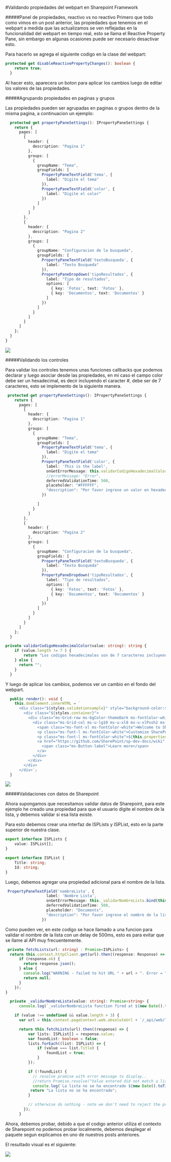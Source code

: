 #Validando propiedades del webpart en Sharepoint Framework

#####Panel de propiedades, reactivo vs no reactivo
Primero que todo como vimos en un post anterior, las propiedades que tenemos en el webpart a medida que las actualizamos se ven reflejadas en la funcionalidad del webpart en tiempo real, esto se llama el Reactive Property Pane, sin embargo en algunas ocasiones puede ser necesario desactivar esto.

Para hacerlo se agrega el siguiente codigo en la clase del webpart:
```TypeScript
protected get disableReactivePropertyChanges(): boolean {
    return true;
  }
```

Al hacer esto, aparecera un boton para aplicar los cambios luego de editar los valores de las propiedades.

#####Agrupando propiedades en paginas y grupos

Las propiedades pueden ser agrupadas en paginas o grupos dentro de la misma pagina, a continuacion un ejemplo:
```TypeScript
  protected get propertyPaneSettings(): IPropertyPaneSettings {
    return {
      pages: [
        {
          header: {
            description: "Pagina 1"
          },
          groups: [
            {
              groupName: "Tema",
              groupFields: [
                PropertyPaneTextField('tema', {
                  label: "Digite el tema"
                }),
                PropertyPaneTextField('color', {
                  label: "Digite el color"
                })
              ]
            }
          ]
        },
        {
          header: {
            description: "Pagina 2"
          },
          groups: [
            {
              groupName: "Configuracion de la busqueda",
              groupFields: [
                PropertyPaneTextField('textoBusqueda', {
                  label: "Texto Busqueda"
                }),
                PropertyPaneDropdown('tipoResultados', {
                  label: "Tipo de resultados",
                  options: [
                    { key: 'Fotos', text: 'Fotos' },
                    { key: 'Documentos', text: 'Documentos' }
                  ]
                })
              ]
            }
          ]
        }
      ]
    };
  }
}
```
![](http://www.luisevalencia.com/content/images/2016/09/7.png)

#####Validando los controles

Para validar los controles tenemos unas funciones callbacks que podemos declarar y luego asociar desde las propiedades, en mi caso el campo color debe ser un hexadecimal, es decir incluyendo el caracter #, debe ser de 7 caracteres, esto se implemento de la siguiente manera.


```TypeScript
 protected get propertyPaneSettings(): IPropertyPaneSettings {
    return {
      pages: [
        {
          header: {
            description: "Pagina 1"
          },
          groups: [
            {
              groupName: "Tema",
              groupFields: [
                PropertyPaneTextField('tema', {
                  label: "Digite el tema"
                }),
                PropertyPaneTextField('color', {
                  label: 'This is the label',
                  onGetErrorMessage: this.validarCodigoHexadecimalColor,
                  //errorMessage: "Error",
                  deferredValidationTime: 500,
                  placeholder: "#FFFFFF",
                  "description": "Por favor ingrese un valor en hexadecimal"
                })

              ]
            }
          ]
        },
        {
          header: {
            description: "Pagina 2"
          },
          groups: [
            {
              groupName: "Configuracion de la busqueda",
              groupFields: [
                PropertyPaneTextField('textoBusqueda', {
                  label: "Texto Busqueda"
                }),
                PropertyPaneDropdown('tipoResultados', {
                  label: "Tipo de resultados",
                  options: [
                    { key: 'Fotos', text: 'Fotos' },
                    { key: 'Documentos', text: 'Documentos' }
                  ]
                })
              ]
            }
          ]
        }
      ]
    };
  }

private validarCodigoHexadecimalColor(value: string): string {
    if (value.length != 7 ) {
        return "Los codigos hexadecimales son de 7 caracteres incluyendo el signo #";
    } else {
      return "";
    }
  }
```

Y luego de aplicar los cambios, podemos ver un cambio en el fondo del webpart.

```TypeScript
  public render(): void {
    this.domElement.innerHTML = `
      <div class="${styles.validationsample}" style="background-color:${this.properties.color};">
        <div class="${styles.container}">
          <div class="ms-Grid-row ms-bgColor-themeDark ms-fontColor-white ${styles.row }">
            <div class="ms-Grid-col ms-u-lg10 ms-u-xl8 ms-u-xlPush2 ms-u-lgPush1">
              <span class="ms-font-xl ms-fontColor-white">Welcome to SharePoint!</span>
              <p class="ms-font-l ms-fontColor-white">Customize SharePoint experiences using Web Parts.</p>
              <p class="ms-font-l ms-fontColor-white">${this.properties.description}</p>
              <a href="https://github.com/SharePoint/sp-dev-docs/wiki" class="ms-Button ${styles.button}">
                <span class="ms-Button-label">Learn more</span>
              </a>
            </div>
          </div>
        </div>
      </div>`;
  }
```

![](http://www.luisevalencia.com/content/images/2016/09/8.png)

#####Validaciones con datos de Sharepoint

Ahora supongamos que necesitamos validar datos de Sharepoint, para este ejemplo he creado una propiedad para que el usuario digite el nombre de la lista, y debemos validar si esa lista existe.

Para esto debemos crear una interfaz de ISPLists y ISPList, esto en la parte superior de nuestra clase.

```TypeScript
export interface ISPLists {
    value: ISPList[];
}

export interface ISPList {
    Title: string;
    Id: string;
}
```

Luego, debemos agregar una propiedad adicional para el nombre de la lista.

```TypeScript
 PropertyPaneTextField('nombreLista', {
                  label: 'Nombre Lista',
                  onGetErrorMessage: this._validarNombreLista.bind(this),
                  deferredValidationTime: 500,
                  placeholder: "Documents",
                  "description": "Por favor ingrese el nombre de la lista"
                })
```

Como pueden ver, en este codigo se hace llamado a una funcion para validar el nombre de la lista con un delay de 500ms, esto es para evitar que se llame al API muy frecuentemente.


```TypeScript
 private fetchLists(url: string) : Promise<ISPLists> {
  return this.context.httpClient.get(url).then((response: Response) => {
      if (response.ok) {
        return response.json();
      } else {
        console.log("WARNING - failed to hit URL " + url + ". Error = " + response.statusText);
        return null;
      }
    });
}

  private _validarNombreLista(value: string): Promise<string> {
      console.log(`_validarNombreLista function fired at ${new Date().toTimeString()}`);

    if (value !== undefined && value.length > 3) {
      var url = this.context.pageContext.web.absoluteUrl + `/_api/web/lists?$filter=Hidden eq false`;

      return this.fetchLists(url).then((response) => {
          var lists: ISPList[] = response.value;
          var foundList: boolean = false;
          lists.forEach((list: ISPList) => {
              if (value === list.Title) {
                  foundList = true;
              }
          });

          if (!foundList) {
            // resolve promise with error message to display..
            //return Promise.resolve("Value entered did not match a list in this site!");
            console.log(`La lista no se ha encontrado ${new Date().toTimeString()}`);
           return "La lista no se ha encontrado";
          }

          // otherwise do nothing - note we don't need to reject the promise..
        });
      }
```

Ahora, debemos probar, debido a que el codigo anterior utiliza el contexto de Sharepoint no podemos probar localmente, debemos desplegar el paquete segun explicamos en uno de nuestros posts anteriores.

El resultado visual es el siguiente:

![](http://www.luisevalencia.com/content/images/2016/09/9-1.png)